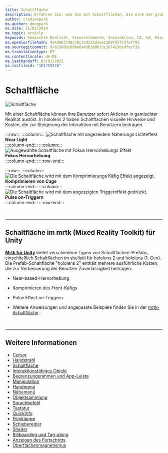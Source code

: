 ```yaml
---
title: Schaltfläche
description: Erfahren Sie, wie Sie mit Schaltflächen, die eine der grundlegenden Komponenten von Mixed Reality sind, eine sofortige Aktion auslöst.
author: cre8ivepark
ms.author: dongpark
ms.date: 11/01/2019
ms.topic: article
keywords: Gemischte Realität, Steuerelemente, Interaktion, UI, UX, Mixed Reality-Headset, Windows Mixed Reality-Headset, Virtual Reality-Headset, hololens, mrtk, Mixed Reality Toolkit, Schaltfläche
ms.openlocfilehash: 9e4d0637d8c10c3cd23bd2ee1369fd57137af795
ms.sourcegitcommit: 97815006c09be0a43b3d9b33c1674150cdfecf2b
ms.translationtype: MT
ms.contentlocale: de-DE
ms.lasthandoff: 03/03/2021
ms.locfileid: "101759426"
---
```

# <a name="button"></a>Schaltfläche

![Schaltfläche](images/UX_Hero_Button.jpg)

Mit einer Schaltfläche können Ihre Benutzer sofort Aktionen in gemischter Realität auslöst. In hololens 2 haben Schaltflächen visuelle Hinweise und Kosten, die zur Steigerung der Interaktion mit Benutzern beitragen. 

:::row:::
    :::column:::
       ![Schaltfläche mit angezeidem Näherungs Lichteffekt](images/UX_Button_Affordance_ProximityLight.jpg)<br>
       **Near Light**<br>
    :::column-end:::
    :::column:::
       ![Ausgewählte Schaltfläche mit Fokus Hervorhebungs Effekt](images/UX_Button_Affordance_FocusHighlight.jpg)<br>
        **Fokus Hervorhebung**<br>
    :::column-end:::
:::row-end:::

:::row:::
    :::column:::
       ![Die Schaltfläche wird mit dem Komprimierungs Käfig Effekt angezeigt.](images/UX_Button_Affordance_Compression.jpg)<br>
       **Komprimieren von Cage**<br>
    :::column-end:::
    :::column:::
       ![Die Schaltfläche wird mit dem angezeigten Triggereffekt gedrückt.](images/UX_Button_Affordance_Pulse.jpg)<br>
        **Pulse on-Triggern**<br>
    :::column-end:::
:::row-end:::

<br>

---

## <a name="button-in-mrtkmixed-reality-toolkit-for-unity"></a>Schaltfläche im mrtk (Mixed Reality Toolkit) für Unity
**[Mrtk für Unity](https://github.com/Microsoft/MixedRealityToolkit-Unity)** bietet verschiedene Typen von Schaltflächen-Prefabs, einschließlich Schaltflächen im shellstil für hololens 2 und hololens (1. Gen). Die Prefab-Schaltfläche "hololens 2" enthält mehrere ausführliche Kosten, die zur Verbesserung der Benutzer Zuverlässigkeit beitragen:

* Near-based-Hervorhebung
* Komprimieren des Front-Käfigs
* Pulse Effect on-Triggern.

* Weitere Anweisungen und angepasste Beispiele finden Sie in der [mrtk-Schaltfläche](https://docs.microsoft.com/windows/mixed-reality/mrtk-docs/features/ux-building-blocks/button.md) .

<br>

---

## <a name="see-also"></a>Weitere Informationen

* [Cursor](cursors.md)
* [Handstrahl](point-and-commit.md)
* [Schaltfläche](button.md)
* [Interaktionsfähiges Objekt](interactable-object.md)
* [Begrenzungsrahmen und App-Leiste](app-bar-and-bounding-box.md)
* [Manipulation](direct-manipulation.md)
* [Handmenü](hand-menu.md)
* [Nähemenü](near-menu.md)
* [Objektsammlung](object-collection.md)
* [Sprachbefehl](voice-input.md)
* [Tastatur](keyboard.md)
* [QuickInfo](tooltip.md)
* [Filmklappe](slate.md)
* [Schieberegler](slider.md)
* [Shader](shader.md)
* [Billboarding und Tag-along](billboarding-and-tag-along.md)
* [Anzeigen des Fortschritts](progress.md)
* [Oberflächenmagnetismus](surface-magnetism.md)
